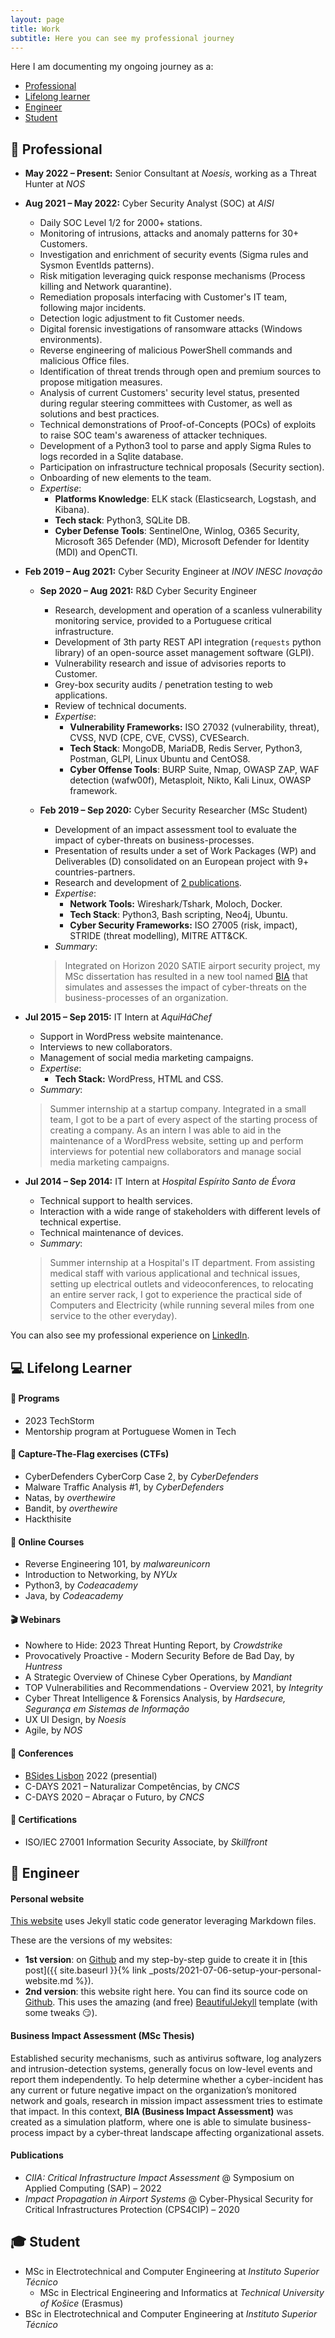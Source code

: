 ```yaml
---
layout: page
title: Work
subtitle: Here you can see my professional journey
---
```


Here I am documenting my ongoing journey as a:

* [Professional](#-professional)
* [Lifelong learner](#-lifelong-learner)
* [Engineer](#-engineer)
* [Student](#-student)

## 💼 Professional

- **May 2022 – Present:** Senior Consultant at *Noesis*, working as a Threat Hunter at *NOS*

- **Aug 2021 – May 2022:** Cyber Security Analyst (SOC) at *AISI*
  * Daily SOC Level 1/2 for 2000+ stations.
  * Monitoring of intrusions, attacks and anomaly patterns for 30+ Customers.
  * Investigation and enrichment of security events (Sigma rules and Sysmon EventIds patterns).
  * Risk mitigation leveraging quick response mechanisms (Process killing and Network quarantine).
  * Remediation proposals interfacing with Customer's IT team, following major incidents.
  * Detection logic adjustment to fit Customer needs.
  * Digital forensic investigations of ransomware attacks (Windows environments).
  * Reverse engineering of malicious PowerShell commands and malicious Office files.
  * Identification of threat trends through open and premium sources to propose mitigation measures.
  * Analysis of current Customers' security level status, presented during regular steering committees with Customer, as well as solutions and best practices.
  * Technical demonstrations of Proof-of-Concepts (POCs) of exploits to raise SOC team's awareness of attacker techniques.
  * Development of a Python3 tool to parse and apply Sigma Rules to logs recorded in a Sqlite database.
  * Participation on infrastructure technical proposals (Security section).
  * Onboarding of new elements to the team.
  * *Expertise*:
    * **Platforms Knowledge**:  ELK stack (Elasticsearch, Logstash, and Kibana).
    * **Tech stack**: Python3, SQLite DB.
    * **Cyber Defense Tools**: SentinelOne, Winlog, O365 Security, Microsoft 365 Defender (MD), Microsoft Defender for Identity (MDI) and OpenCTI.
  
  

- **Feb 2019 – Aug 2021:** Cyber Security Engineer at *INOV INESC Inovação*

  * **Sep 2020 – Aug 2021:** R&D Cyber Security Engineer
    * Research, development and operation of a scanless vulnerability monitoring service, provided to a Portuguese critical infrastructure.
    * Development of 3th party REST API integration (`requests` python library) of an open-source asset management software (GLPI).
    * Vulnerability research and issue of advisories reports to Customer.
    * Grey-box security audits / penetration testing to web applications.
    * Review of technical documents.
    * *Expertise*:
      * **Vulnerability Frameworks:** ISO 27032 (vulnerability, threat), CVSS, NVD (CPE, CVE, CVSS), CVESearch.
      * **Tech Stack**: MongoDB, MariaDB, Redis Server, Python3, Postman, GLPI, Linux Ubuntu and CentOS8.
      * **Cyber Offense Tools**: BURP Suite, Nmap, OWASP ZAP, WAF detection (wafw00f), Metasploit, Nikto, Kali Linux, OWASP framework.

  * **Feb 2019 – Sep 2020:** Cyber Security Researcher (MSc Student)
    * Development of an impact assessment tool to evaluate the impact of cyber-threats on business-processes.
    * Presentation of results under a set of Work Packages (WP) and Deliverables (D) consolidated on an European project with 9+ countries-partners.
    * Research and development of [2 publications](#publications).
    * *Expertise*:
      * **Network Tools:** Wireshark/Tshark, Moloch, Docker.
      * **Tech Stack**: Python3, Bash scripting, Neo4j, Ubuntu.
      * **Cyber Security Frameworks:** ISO 27005 (risk, impact), STRIDE (threat modelling), MITRE ATT&CK.
    * *Summary*:
    > Integrated on Horizon 2020 SATIE airport security project, my MSc dissertation has resulted in a new tool named [BIA](#business-impact-assessment-msc-thesis) that simulates and assesses the impact of cyber-threats on the business-processes of an organization.

- **Jul 2015 – Sep 2015:** IT Intern at *AquiHáChef*
  * Support in WordPress website maintenance.
  * Interviews to new collaborators.
  * Management of social media marketing campaigns.
  * *Expertise*:
    * **Tech Stack:** WordPress, HTML and CSS.
  * *Summary*:
  > Summer internship at a startup company. Integrated in a small team, I got to be a part of every aspect of the starting process of creating a company. As an intern I was able to aid in the maintenance of a WordPress website, setting up and perform interviews for potential new collaborators and manage social media marketing campaigns.


- **Jul 2014 – Sep 2014:** IT Intern at *Hospital Espírito Santo de Évora*
  * Technical support to health services.
  * Interaction with a wide range of stakeholders with different levels of technical expertise.
  * Technical maintenance of devices.
  * *Summary*:
  > Summer internship at a Hospital's IT department. From assisting medical staff with various applicational and technical issues, setting up electrical outlets and videoconferences, to relocating an entire server rack, I got to experience the practical side of Computers and Electricity (while running several miles from one service to the other everyday).


You can also see my professional experience on <a href="https://linkedin.com/in/{{ site.social-network-links.linkedin }}">LinkedIn</a>.

## 💻 Lifelong Learner

#### 📅 Programs
* 2023 TechStorm
* Mentorship program at Portuguese Women in Tech

#### 🚩 Capture-The-Flag exercises (CTFs)
* CyberDefenders CyberCorp Case 2, by *CyberDefenders*
* Malware Traffic Analysis #1, by *CyberDefenders*
* Natas, by *overthewire*
* Bandit, by *overthewire*
* Hackthisite

#### 🎫 Online Courses
* Reverse Engineering 101, by *malwareunicorn*
* Introduction to Networking, by *NYUx*
* Python3, by *Codeacademy*
* Java, by *Codeacademy*

#### 🎬 Webinars
* Nowhere to Hide: 2023 Threat Hunting Report, by *Crowdstrike*
* Provocatively Proactive - Modern Security Before de Bad Day, by *Huntress*
* A Strategic Overview of Chinese Cyber Operations, by *Mandiant*
* TOP Vulnerabilities and Recommendations - Overview 2021, by *Integrity*
* Cyber Threat Intelligence & Forensics Analysis, by *Hardsecure, Segurança em Sistemas de Informação*
* UX UI Design, by *Noesis*
* Agile, by *NOS*

#### 🎤 Conferences
* [BSides Lisbon](https://bsideslisbon.org/) 2022 (presential)
* C-DAYS 2021 – Naturalizar Competências, by *CNCS*
* C-DAYS 2020 – Abraçar o Futuro, by *CNCS*

#### 📜 Certifications
* ISO/IEC 27001 Information Security Associate, by *Skillfront*



## 📐 Engineer
#### Personal website
[This website](https://olgacarvalho.github.io/) uses Jekyll static code generator leveraging Markdown files.

These are the versions of my websites:
  * **1st version**: on [Github](https://github.com/OlgaCarvalho/first_personal_website) and my step-by-step guide to create it in [this post]({{ site.baseurl }}{% link _posts/2021-07-06-setup-your-personal-website.md %}).
  * **2nd version**: this website right here. You can find its source code on [Github](https://github.com/OlgaCarvalho/olgacarvalho.github.io). This uses the amazing (and free) [BeautifulJekyll](https://beautifuljekyll.com/) template (with some tweaks 😏).

#### Business Impact Assessment (MSc Thesis)
Established security mechanisms, such as antivirus software, log analyzers and intrusion-detection systems, generally focus on low-level events and report them independently.
To help determine whether a cyber-incident has any current or future negative impact on the organization’s monitored network and goals, research in mission impact assessment tries to estimate that impact.
In this context, **BIA (Business Impact Assessment)** was created as a simulation platform, where one is able to simulate business-process impact by a cyber-threat landscape affecting organizational assets.

#### Publications

* *CIIA: Critical Infrastructure Impact Assessment* @ Symposium on Applied Computing (SAP) – 2022
* *Impact Propagation in Airport Systems* @ Cyber-Physical Security for Critical Infrastructures Protection (CPS4CIP) – 2020


## 🎓 Student

* MSc in Electrotechnical and Computer Engineering at *Instituto Superior Técnico*
    * MSc in Electrical Engineering and Informatics at *Technical University of Košice* (Erasmus)
* BSc in Electrotechnical and Computer Engineering at *Instituto Superior Técnico*
